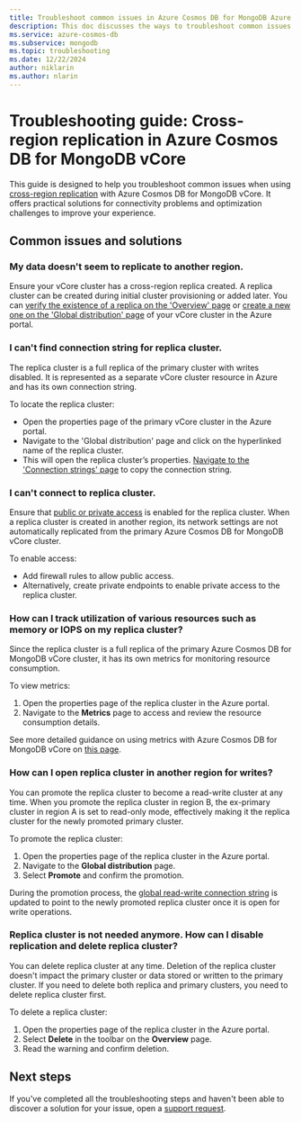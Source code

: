 ```yaml
---
title: Troubleshoot common issues in Azure Cosmos DB for MongoDB Azure Cosmos DB for MongoDB vCore cross-region replication
description: This doc discusses the ways to troubleshoot common issues encountered in Azure Cosmos DB for MongoDB Azure Cosmos DB for MongoDB vCore cross-region replication.
ms.service: azure-cosmos-db
ms.subservice: mongodb
ms.topic: troubleshooting
ms.date: 12/22/2024
author: niklarin
ms.author: nlarin
---
```


# Troubleshooting guide: Cross-region replication in Azure Cosmos DB for MongoDB vCore

This guide is designed to help you troubleshoot common issues when using [cross-region replication](./cross-region-replication.md) with Azure Cosmos DB for MongoDB vCore. It offers practical solutions for connectivity problems and optimization challenges to improve your experience.

## Common issues and solutions
### My data doesn't seem to replicate to another region.
Ensure your vCore cluster has a cross-region replica created. A replica cluster can be created during initial cluster provisioning or added later. You can [verify the existence of a replica on the 'Overview' page](./how-to-cluster-replica.md#check-cluster-replication-role-and-replication-region) or [create a new one on the 'Global distribution' page](./how-to-cluster-replica.md#enable-cross-region-replication) of your vCore cluster in the Azure portal.

### I can't find connection string for replica cluster.
The replica cluster is a full replica of the primary cluster with writes disabled. It is represented as a separate vCore cluster resource in Azure and has its own connection string.

To locate the replica cluster:

- Open the properties page of the primary vCore cluster in the Azure portal.
- Navigate to the 'Global distribution' page and click on the hyperlinked name of the replica cluster.
- This will open the replica cluster’s properties. [Navigate to the 'Connection strings' page](./how-to-cluster-replica.md#use-connection-strings) to copy the connection string.

### I can't connect to replica cluster.
Ensure that [public or private access](./security.md#network-security-options) is enabled for the replica cluster. When a replica cluster is created in another region, its network settings are not automatically replicated from the primary Azure Cosmos DB for MongoDB vCore cluster.  

To enable access:  
- Add firewall rules to allow public access.  
- Alternatively, create private endpoints to enable private access to the replica cluster.  

### How can I track utilization of various resources such as memory or IOPS on my replica cluster?
Since the replica cluster is a full replica of the primary Azure Cosmos DB for MongoDB vCore cluster, it has its own metrics for monitoring resource consumption.  

To view metrics:  
1. Open the properties page of the replica cluster in the Azure portal.  
1. Navigate to the **Metrics** page to access and review the resource consumption details.  

See more detailed guidance on using metrics with Azure Cosmos DB for MongoDB vCore on [this page](./monitor-metrics.md).

### How can I open replica cluster in another region for writes?
You can promote the replica cluster to become a read-write cluster at any time. When you promote the replica cluster in region B, the ex-primary cluster in region A is set to read-only mode, effectively making it the replica cluster for the newly promoted primary cluster.  

To promote the replica cluster:  
1. Open the properties page of the replica cluster in the Azure portal.  
1. Navigate to the **Global distribution** page.  
1. Select **Promote** and confirm the promotion.  

During the promotion process, the [global read-write connection string](./how-to-cluster-replica.md#use-connection-strings) is updated to point to the newly promoted replica cluster once it is open for write operations.

### Replica cluster is not needed anymore. How can I disable replication and delete replica cluster?
You can delete replica cluster at any time. Deletion of the replica cluster doesn't impact the primary cluster or data stored or written to the primary cluster. If you need to delete both replica and primary clusters, you need to delete replica cluster first.

To delete a replica cluster:
1. Open the properties page of the replica cluster in the Azure portal.
1. Select **Delete** in the toolbar on the **Overview** page. 
1. Read the warning and confirm deletion.

## Next steps
If you've completed all the troubleshooting steps and haven't been able to discover a solution for your issue, open a [support request](https://azure.microsoft.com/support/create-ticket/).